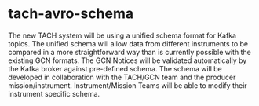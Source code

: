 # tach-avro-schema

The new TACH system will be using a unified schema format for Kafka topics.
The unified schema will allow data from different instruments to be compared in
a more straightforward way than is currently possible with the existing GCN
formats.  The GCN Notices will be validated automatically by the
Kafka broker against pre-defined schema. The schema will be developed in
collaboration with the TACH/GCN team and the producer mission/instrument.
Instrument/Mission Teams will be able to modify their instrument specific
schema.
